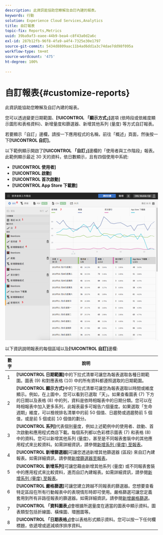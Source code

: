 ```yaml
---
description: 此資訊能協助您瞭解及自訂內建的報表。
keywords: 行動
solution: Experience Cloud Services,Analytics
title: 自訂報表
topic-fix: Reports,Metrics
uuid: 39ba9af3-eaee-44b9-bea4-c8f43a0d2a6c
exl-id: 287b12fb-96f8-4fa9-a4f4-7325e30e1797
source-git-commit: 5434d8809aac11b4ad6dd1a3c74dae7dd98f095a
workflow-type: tm+mt
source-wordcount: '475'
ht-degree: 100%

---
```


# 自訂報表{#customize-reports}

此資訊能協助您瞭解及自訂內建的報表。

您可以透過變更日期範圍、**[!UICONTROL 「顯示方式」]**&#x200B;選項 (依時段或依維度顯示圖形和表格資料)、新增量度和篩選器、新增其他系列 (量度) 等方式自訂報表。

若要顯示「自訂」邊欄，請按一下應用程式的名稱，前往「概述」頁面，然後按一下&#x200B;**[!UICONTROL 自訂]**。

以下範例顯示開啟了&#x200B;**[!UICONTROL 「自訂」]**&#x200B;邊欄的「使用者與工作階段」報表。此範例顯示最近 30 天的資料，依日數顯示，且有四個使用中系統:

* **[!UICONTROL 使用者]**
* **[!UICONTROL 啟動]**
* **[!UICONTROL 首次啟動]**
* **[!UICONTROL App Store 下載數]**

![](assets/reports.png)

以下資訊說明報表的每個區域以及&#x200B;**[!UICONTROL 自訂]**&#x200B;邊欄:

| 數字 | 說明 |
|--- |--- |
| 1 | **[!UICONTROL 日期範圍]**&#x200B;中的下拉式清單可讓您為報表選取各種日期範圍。圖表 (9) 和對應表格 (10) 中的所有資料都遵照選取的日期範圍。 |
| 2 | **[!UICONTROL 顯示方式]**&#x200B;中的下拉式清單可讓您為報表選取以時間或維度顯示。例如，在上圖中，您可以看到已選取「天」。如果查看圖表 (7) 下方的日期以及表格 (8) 中的列，資料是依時相報表中的日期分類。您可以在時相報表中加入更多系列，此報表最多可報告六個量度。如果選取「生命週期」維度，可以檢視排名清單中的前 50 個值、日趨勢或週趨勢前 5 個值，或是前 5 個或前 10 個值的劃分。 |
| 3 | **[!UICONTROL 系列]**&#x200B;代表個別量度，例如上述範例中的使用者、啟動、首次啟動和應用程式商店下載。每個系列都以色彩標示圖表 (7) 和表格 (8) 中的資料。您可以新增其他系列 (量度)，甚至是不同報表套裝中的其他應用程式來比較資料。如需詳細資訊，請參閱[新增系列 (量度) 至報表](/help/using/usage/reports-customize/t-reports-series.md)。 |
| 4 | **[!UICONTROL 新增篩選器]**&#x200B;可讓您透過新增其他篩選器 (區段) 來自訂內建報表。如需詳細資訊，請參閱[新增篩選器至報表](/help/using/usage/reports-customize/t-reports-customize.md)。 |
| 5 | **[!UICONTROL 新增系列]**&#x200B;可讓您藉由新增其他系列 (量度) 或不同報表套裝中的應用程式來比較資料，進而自訂內建報表。如需詳細資訊，請參閱[新增系列 (量度) 至報表](/help/using/usage/reports-customize/t-reports-series.md)。 |
| 6 | **[!UICONTROL 嚴格篩選]**&#x200B;可讓您建立跨越不同報表的篩選器。您想要查看特定區段在所有行動報表中的表現情形時即可使用。嚴格篩選可讓您定義套用到所有非路徑報表的篩選器。如需詳細資訊，請參閱[新增嚴格篩選](/help/using/usage/reports-customize/t-sticky-filter.md)。 |
| 7 | **[!UICONTROL 「資料圖表」]**&#x200B;會根據所選量度在適當的圖表中顯示資料。圖表類型包括折線圖、橫條圖、環圈圖等。 |
| 8 | **[!UICONTROL 「日期表格」]**&#x200B;會以表格形式顯示資料。您可以按一下任何欄標題，依遞增或遞減順序排序資料。 |
